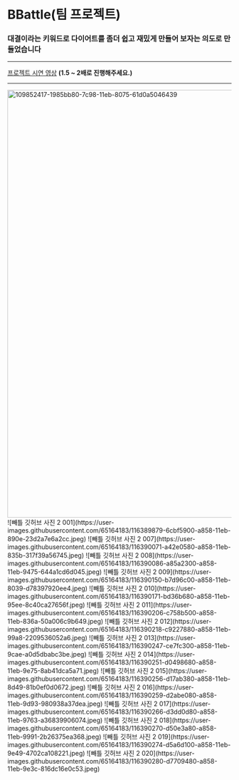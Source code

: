# BBattle(팀 프로젝트)
### 대결이라는 키워드로 다이어트를 좀더 쉽고 재밌게 만들어 보자는 의도로 만들었습니다 
***
[프로젝트 시연 영상](https://youtu.be/Wzxu1_MkUOQ)
**(1.5 ~ 2배로 진행해주세요.)**
***
<img width="960" alt="109852417-1985bb80-7c98-11eb-8075-61d0a5046439" src="https://user-images.githubusercontent.com/65164183/116391623-5e723c80-a85a-11eb-902b-65c2021bc37e.png">
![빼틀 깃허브 사진 2 001](https://user-images.githubusercontent.com/65164183/116389879-6cbf5900-a858-11eb-890e-23d2a7e6a2cc.jpeg)
![빼틀 깃허브 사진 2 007](https://user-images.githubusercontent.com/65164183/116390071-a42e0580-a858-11eb-835b-317f39a56745.jpeg)
![빼틀 깃허브 사진 2 008](https://user-images.githubusercontent.com/65164183/116390086-a85a2300-a858-11eb-9475-644a1cd6d045.jpeg)
![빼틀 깃허브 사진 2 009](https://user-images.githubusercontent.com/65164183/116390150-b7d96c00-a858-11eb-8039-d78397920ee4.jpeg)
![빼틀 깃허브 사진 2 010](https://user-images.githubusercontent.com/65164183/116390171-bd36b680-a858-11eb-95ee-8c40ca27656f.jpeg)
![빼틀 깃허브 사진 2 011](https://user-images.githubusercontent.com/65164183/116390206-c758b500-a858-11eb-836a-50a006c9b649.jpeg)
![빼틀 깃허브 사진 2 012](https://user-images.githubusercontent.com/65164183/116390218-c9227880-a858-11eb-99a8-2209536052a6.jpeg)
![빼틀 깃허브 사진 2 013](https://user-images.githubusercontent.com/65164183/116390247-ce7fc300-a858-11eb-9cae-a0d5dbabc3be.jpeg)
![빼틀 깃허브 사진 2 014](https://user-images.githubusercontent.com/65164183/116390251-d0498680-a858-11eb-9e75-8ab41dca5a71.jpeg)
![빼틀 깃허브 사진 2 015](https://user-images.githubusercontent.com/65164183/116390256-d17ab380-a858-11eb-8d49-81b0ef0d0672.jpeg)
![빼틀 깃허브 사진 2 016](https://user-images.githubusercontent.com/65164183/116390259-d2abe080-a858-11eb-9d93-980938a37dea.jpeg)
![빼틀 깃허브 사진 2 017](https://user-images.githubusercontent.com/65164183/116390266-d3dd0d80-a858-11eb-9763-a36839906074.jpeg)
![빼틀 깃허브 사진 2 018](https://user-images.githubusercontent.com/65164183/116390270-d50e3a80-a858-11eb-9991-2b26375ea368.jpeg)
![빼틀 깃허브 사진 2 019](https://user-images.githubusercontent.com/65164183/116390274-d5a6d100-a858-11eb-9e49-4702ca108221.jpeg)
![빼틀 깃허브 사진 2 020](https://user-images.githubusercontent.com/65164183/116390280-d7709480-a858-11eb-9e3c-816dc16e0c53.jpeg)
